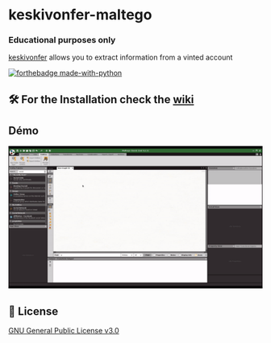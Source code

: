 # keskivonfer-maltego
### Educational purposes only
[keskivonfer](https://github.com/megadose/keskivonfer) allows you to extract information from a vinted account  

[![forthebadge made-with-python](http://ForTheBadge.com/images/badges/made-with-python.svg)](https://www.python.org/)  

## 🛠️ For the Installation check the [wiki](https://github.com/megadose/keskivonfer-maltego/wiki/Installation)  
## Démo  
![](demo.gif)
## 📝 License
[GNU General Public License v3.0](https://www.gnu.org/licenses/gpl-3.0.fr.html)
